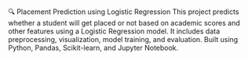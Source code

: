 🔍 Placement Prediction using Logistic Regression
This project predicts whether a student will get placed or not based on academic scores and other features using a Logistic Regression model. It includes data preprocessing, visualization, model training, and evaluation.
Built using Python, Pandas, Scikit-learn, and Jupyter Notebook.
